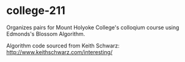 # college-211
Organizes pairs for Mount Holyoke College's colloqium course using Edmonds's Blossom Algorithm.

Algorithm code sourced from Keith Schwarz: http://www.keithschwarz.com/interesting/
